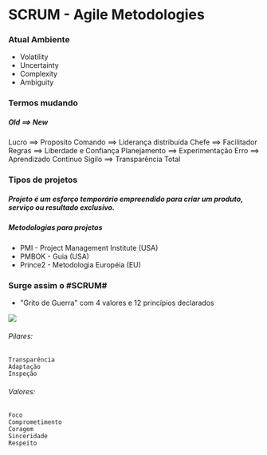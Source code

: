 # SCRUM - Agile Metodologies

### Atual Ambiente

* Volatility
* Uncertainty
* Complexity
* Ambiguity


### Termos mudando

##### Old    ==>  New
Lucro        ==>  Proposito
Comando      ==>  Liderança distribuída
Chefe        ==>  Facilitador
Regras       ==>  Liberdade e Confiança
Planejamento ==>  Experimentação
Erro         ==>  Aprendizado Contínuo
Sigilo       ==>  Transparência Total

### Tipos de projetos

##### Projeto é um esforço temporário empreendido para criar um produto, serviço ou resultado exclusivo.

##### Metodologias para projetos

* PMI - Project Management Institute (USA)
* PMBOK - Guia (USA)
* Prince2 - Metodologia Européia (EU)

### Surge assim o #SCRUM#
* "Grito de Guerra" com 4 valores e 12 princípios declarados
<img src="/src/principios-ageis.jpg">

###### Pilares:
    Transparência
    Adaptação
    Inspeção

###### Valores:
    Foco
    Comprometimento
    Coragem
    Sinceridade
    Respeito